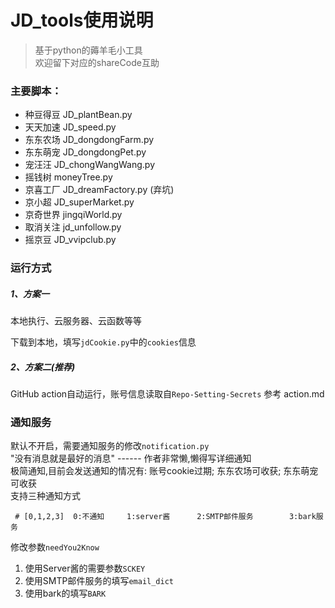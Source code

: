 # JD_tools使用说明

> 基于python的薅羊毛小工具  
> 欢迎留下对应的shareCode互助

### 主要脚本：

- 种豆得豆 JD_plantBean.py
- 天天加速 JD_speed.py
- 东东农场 JD_dongdongFarm.py
- 东东萌宠 JD_dongdongPet.py
- 宠汪汪   JD_chongWangWang.py
- 摇钱树   moneyTree.py
- 京喜工厂 JD_dreamFactory.py (弃坑)
- 京小超   JD_superMarket.py
- 京奇世界 jingqiWorld.py
- 取消关注 jd_unfollow.py
- 摇京豆   JD_vvipclub.py


### 运行方式

##### 1、方案一 

本地执行、云服务器、云函数等等 

下载到本地，填写`jdCookie.py`中的`cookies`信息  

##### 2、方案二(推荐)

GitHub action自动运行，账号信息读取自`Repo-Setting-Secrets`
参考 action.md



### 通知服务

默认不开启，需要通知服务的修改`notification.py`  
"没有消息就是最好的消息" ------ 作者非常懒,懒得写详细通知  
极简通知,目前会发送通知的情况有: 账号cookie过期; 东东农场可收获; 东东萌宠可收获  
支持三种通知方式  

```
 # [0,1,2,3]  0:不通知     1:server酱      2:SMTP邮件服务        3:bark服务
```

修改参数`needYou2Know`  

1. 使用Server酱的需要参数`SCKEY`   
2. 使用SMTP邮件服务的填写`email_dict`  
3. 使用bark的填写`BARK`
